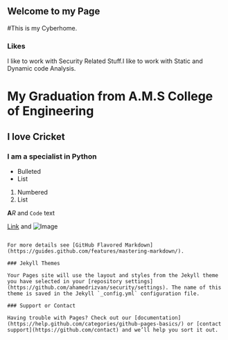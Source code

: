 ## Welcome to my Page
#This is my Cyberhome.

### Likes

I like to work with Security Related Stuff.I like to work with Static and Dynamic code Analysis.

# My Graduation from **A.M.S College of Engineering**
## I love Cricket
### I am a specialist in Python

- Bulleted
- List

1. Numbered
2. List

**A**_R_ and `Code` text

[Link](url) and ![Image](src)
```

For more details see [GitHub Flavored Markdown](https://guides.github.com/features/mastering-markdown/).

### Jekyll Themes

Your Pages site will use the layout and styles from the Jekyll theme you have selected in your [repository settings](https://github.com/ahamedrizvan/security/settings). The name of this theme is saved in the Jekyll `_config.yml` configuration file.

### Support or Contact

Having trouble with Pages? Check out our [documentation](https://help.github.com/categories/github-pages-basics/) or [contact support](https://github.com/contact) and we’ll help you sort it out.
